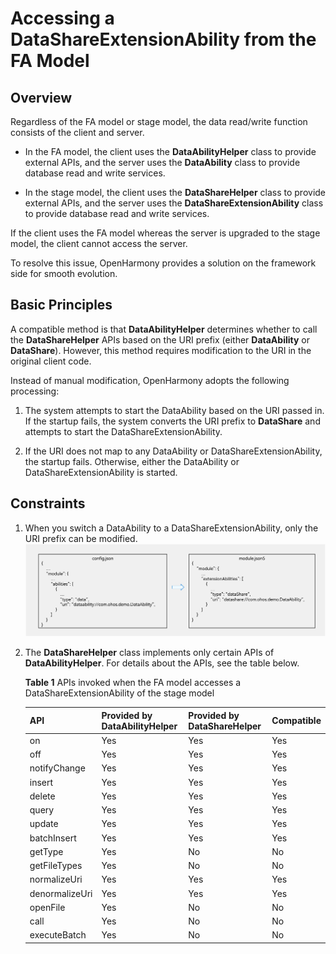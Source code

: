 # Accessing a DataShareExtensionAbility from the FA Model


## Overview

Regardless of the FA model or stage model, the data read/write function consists of the client and server.

- In the FA model, the client uses the **DataAbilityHelper** class to provide external APIs, and the server uses the **DataAbility** class to provide database read and write services.

- In the stage model, the client uses the **DataShareHelper** class to provide external APIs, and the server uses the **DataShareExtensionAbility** class to provide database read and write services.

If the client uses the FA model whereas the server is upgraded to the stage model, the client cannot access the server.

To resolve this issue, OpenHarmony provides a solution on the framework side for smooth evolution.


## Basic Principles

A compatible method is that **DataAbilityHelper** determines whether to call the **DataShareHelper** APIs based on the URI prefix (either **DataAbility** or **DataShare**). However, this method requires modification to the URI in the original client code.

Instead of manual modification, OpenHarmony adopts the following processing:

1. The system attempts to start the DataAbility based on the URI passed in. If the startup fails, the system converts the URI prefix to **DataShare** and attempts to start the DataShareExtensionAbility.

2. If the URI does not map to any DataAbility or DataShareExtensionAbility, the startup fails. Otherwise, either the DataAbility or DataShareExtensionAbility is started.


## Constraints

1. When you switch a DataAbility to a DataShareExtensionAbility, only the URI prefix can be modified.![FAvsStage-uri](figures/FAvsStage-uri.png)

2. The **DataShareHelper** class implements only certain APIs of **DataAbilityHelper**. For details about the APIs, see the table below.

     **Table 1** APIs invoked when the FA model accesses a DataShareExtensionAbility of the stage model
   
   | API| Provided by DataAbilityHelper| Provided by DataShareHelper| Compatible|
   | -------- | -------- | -------- | -------- |
   | on | Yes| Yes| Yes|
   | off | Yes| Yes| Yes|
   | notifyChange | Yes| Yes| Yes|
   | insert | Yes| Yes| Yes|
   | delete | Yes| Yes| Yes|
   | query | Yes| Yes| Yes|
   | update | Yes| Yes| Yes|
   | batchInsert | Yes| Yes| Yes|
   | getType | Yes| No| No|
   | getFileTypes | Yes| No| No|
   | normalizeUri | Yes| Yes| Yes|
   | denormalizeUri | Yes| Yes| Yes|
   | openFile | Yes| No| No|
   | call | Yes| No| No|
   | executeBatch | Yes| No| No|
